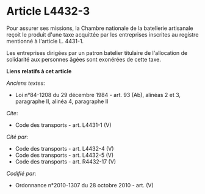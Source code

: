 # Article L4432-3

Pour assurer ses missions, la Chambre nationale de la batellerie artisanale reçoit le produit d'une taxe acquittée par les
entreprises inscrites au registre mentionné à l'article L. 4431-1.

Les entreprises dirigées par un patron batelier titulaire de l'allocation de solidarité aux personnes âgées sont exonérées de
cette taxe.

**Liens relatifs à cet article**

_Anciens textes_:

  - Loi n°84-1208 du 29 décembre 1984 - art. 93 (Ab), alinéas 2 et 3, paragraphe II, alinéa 4, paragraphe II

_Cite_:

  - Code des transports - art. L4431-1 (V)

_Cité par_:

  - Code des transports - art. L4432-4 (V)
  - Code des transports - art. L4432-5 (V)
  - Code des transports - art. R4432-17 (V)

_Codifié par_:

  - Ordonnance n°2010-1307 du 28 octobre 2010 - art. (V)
